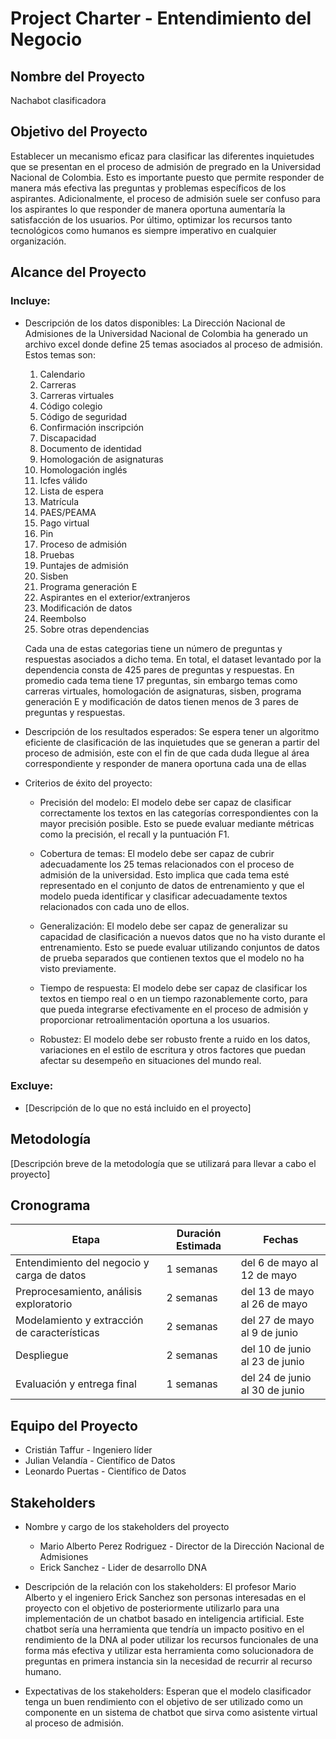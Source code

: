 # Project Charter - Entendimiento del Negocio

## Nombre del Proyecto

Nachabot clasificadora

## Objetivo del Proyecto

Establecer un mecanismo eficaz para clasificar las diferentes inquietudes que se presentan en el proceso de admisión de pregrado en la Universidad Nacional de Colombia. Esto es 
importante puesto que permite responder de manera más efectiva las preguntas y problemas específicos de los aspirantes. Adicionalmente, el proceso de admisión suele ser confuso para 
los aspirantes lo que responder de manera oportuna aumentaría la satisfacción de los usuarios. Por último, optimizar los recursos tanto tecnológicos como humanos es siempre imperativo 
en cualquier organización. 

## Alcance del Proyecto

### Incluye:

- Descripción de los datos disponibles: La Dirección Nacional de Admisiones de la Universidad Nacional de Colombia ha generado un archivo excel donde define 25 temas asociados al proceso de admisión. Estos temas son:

    1. Calendario
    2. Carreras
    3. Carreras virtuales
    4. Código colegio
    5. Código de seguridad
    6. Confirmación inscripción
    7. Discapacidad
    8. Documento de identidad
    9. Homologación de asignaturas
    10. Homologación inglés
    11. Icfes válido
    12. Lista de espera
    13. Matrícula
    14. PAES/PEAMA
    15. Pago virtual
    16. Pin
    17. Proceso de admisión
    18. Pruebas
    19. Puntajes de admisión
    20. Sisben
    21. Programa generación E
    22. Aspirantes en el exterior/extranjeros
    23. Modificación de datos
    24. Reembolso
    25. Sobre otras dependencias

    Cada una de estas categorias tiene un número de preguntas y respuestas asociados a dicho tema. En total, el dataset levantado por la dependencia consta de 425 pares de preguntas y respuestas.
    En promedio cada tema tiene 17 preguntas, sin embargo temas como carreras virtuales, homologación de asignaturas, sisben, programa generación E y modificación de datos tienen menos de 3 pares de preguntas y respuestas.

- Descripción de los resultados esperados: Se espera tener un algoritmo eficiente de clasificación de las inquietudes que se generan a partir del proceso de admisión, este con el fin de que cada duda llegue al área correspondiente y responder de manera oportuna cada una de ellas
- Criterios de éxito del proyecto:
    - Precisión del modelo: El modelo debe ser capaz de clasificar correctamente los textos en las categorías correspondientes con la mayor precisión posible. Esto se puede evaluar mediante métricas como la precisión, el recall y la puntuación F1.

    - Cobertura de temas: El modelo debe ser capaz de cubrir adecuadamente los 25 temas relacionados con el proceso de admisión de la universidad. Esto implica que cada tema esté representado en el conjunto de datos de entrenamiento y que el modelo pueda identificar y clasificar adecuadamente textos relacionados con cada uno de ellos.

    - Generalización: El modelo debe ser capaz de generalizar su capacidad de clasificación a nuevos datos que no ha visto durante el entrenamiento. Esto se puede evaluar utilizando conjuntos de datos de prueba separados que contienen textos que el modelo no ha visto previamente.

    - Tiempo de respuesta: El modelo debe ser capaz de clasificar los textos en tiempo real o en un tiempo razonablemente corto, para que pueda integrarse efectivamente en el proceso de admisión y proporcionar retroalimentación oportuna a los usuarios.

    - Robustez: El modelo debe ser robusto frente a ruido en los datos, variaciones en el estilo de escritura y otros factores que puedan afectar su desempeño en situaciones del mundo real.

### Excluye:

- [Descripción de lo que no está incluido en el proyecto]

## Metodología

[Descripción breve de la metodología que se utilizará para llevar a cabo el proyecto]

## Cronograma

| Etapa | Duración Estimada | Fechas |
|------|---------|-------|
| Entendimiento del negocio y carga de datos | 1 semanas | del 6 de mayo al 12 de mayo |
| Preprocesamiento, análisis exploratorio | 2 semanas | del 13 de mayo al 26 de mayo |
| Modelamiento y extracción de características | 2 semanas | del 27 de mayo al 9 de junio |
| Despliegue | 2 semanas | del 10 de junio al 23 de junio |
| Evaluación y entrega final | 1 semanas | del 24 de junio al 30 de junio |


## Equipo del Proyecto

- Cristián Taffur - Ingeniero líder
- Julian Velandía - Científico de Datos 
- Leonardo Puertas - Científico de Datos

## Stakeholders

- Nombre y cargo de los stakeholders del proyecto
    - Mario Alberto Perez Rodriguez - Director de la Dirección Nacional de Admisiones
    - Erick Sanchez - Lider de desarrollo DNA
- Descripción de la relación con los stakeholders: El profesor Mario Alberto y el ingeniero Erick Sanchez son personas interesadas en el proyecto con el objetivo de posteriormente utilizarlo para una implementación de un chatbot basado en inteligencia artificial. Este chatbot sería una herramienta que tendría un impacto positivo en el rendimiento de la DNA al poder utilizar los recursos funcionales de una forma más efectiva y utilizar esta herramienta como solucionadora de preguntas en primera instancia sin la necesidad de recurrir al recurso humano.

- Expectativas de los stakeholders:  Esperan que el modelo clasificador tenga un buen rendimiento con el objetivo de ser utilizado como un componente en un sistema de chatbot que sirva como asistente virtual al proceso de admisión.